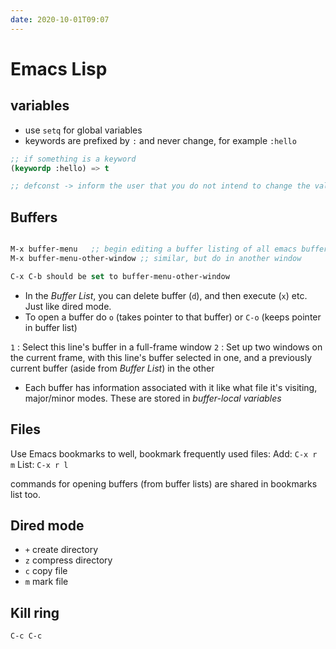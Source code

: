 ```yaml
---
date: 2020-10-01T09:07
---
```


# Emacs Lisp

## variables

- use `setq` for global variables 
- keywords are prefixed by `:` and never change, for example `:hello`
```lisp
;; if something is a keyword
(keywordp :hello) => t

;; defconst -> inform the user that you do not intend to change the value, however it's not enforced
```


## Buffers

```lisp

M-x buffer-menu   ;; begin editing a buffer listing of all emacs buffer
M-x buffer-menu-other-window ;; similar, but do in another window

C-x C-b should be set to buffer-menu-other-window
```

- In the *Buffer List*, you can delete buffer (`d`), and then execute (`x`) etc. Just like dired mode.
- To open a buffer do `o` (takes pointer to that buffer) or `C-o` (keeps pointer in buffer list)


`1` : Select this line's buffer in a full-frame window
`2` : Set up two windows on the current frame, with this line's buffer selected in one, and a previously current buffer (aside from *Buffer List*) in the other


- Each buffer has information associated with it like what file it's visiting, major/minor modes. These are stored in *buffer-local variables*


## Files

Use Emacs bookmarks to well, bookmark frequently used files:
Add: `C-x r m`
List: `C-x r l`

commands for opening buffers (from buffer lists) are shared in bookmarks list too.


## Dired mode

- `+` create directory
- `z` compress directory
- `c` copy file
- `m` mark file

## Kill ring
`C-c C-c`
